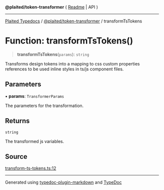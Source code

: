 **@plaited/token-transformer** ( [Readme](../README.md) \| API )

***

[Plaited Typedocs](../../../modules.md) / [@plaited/token-transformer](../modules.md) / transformTsTokens

# Function: transformTsTokens()

> **transformTsTokens**(`params`): `string`

Transforms design tokens into a mapping to css custom properties references to be used
inline styles in ts/js component files.

## Parameters

▪ **params**: `TransformerParams`

The parameters for the transformation.

## Returns

`string`

The transformed js variables.

## Source

[transform-ts-tokens.ts:12](https://github.com/plaited/plaited/blob/b0dd907/libs/token-transformer/src/transform-ts-tokens.ts#L12)

***

Generated using [typedoc-plugin-markdown](https://www.npmjs.com/package/typedoc-plugin-markdown) and [TypeDoc](https://typedoc.org/)
